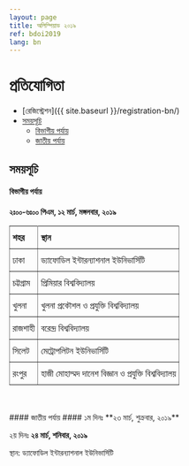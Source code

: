 ```yaml
---
layout: page
title: অলিম্পিয়াড ২০১৯
ref: bdoi2019
lang: bn
---
```

<style type="text/css">
.tg  {border-collapse:collapse;border-spacing:0;}
.tg td{padding:10px 5px;border-style:solid;border-width:1px;overflow:hidden;word-break:normal;border-color:black;}
.tg th{padding:10px 5px;border-style:solid;border-width:1px;overflow:hidden;word-break:normal;border-color:black;}
.tg .tg-0pky{border-color:inherit;text-align:left;vertical-align:top}
</style>
# প্রতিযোগিতা #

* [রেজিস্ট্রেশন]({{ site.baseurl }}/registration-bn/)
* [সময়সূচি](#সময়সূচি)
    * [বিভাগীয় পর্যায়](#বিভাগীয়-পর্যায়)
    * [জাতীয় পর্যায়](#জাতীয়-পর্যায়)

## সময়সূচি ##

#### বিভাগীয় পর্যায় ####
**২ঃ০০-৬ঃ০০ পিএম, ১২ মার্চ, মঙ্গলবার, ২০১৯**

<table class="tg">
  <tr>
    <th class="tg-0pky">শহর</th>
    <th class="tg-0pky">স্থান</th>
  </tr>
  <tr>
    <td class="tg-0pky">ঢাকা</td>
    <td class="tg-0pky">ড্যাফোডিল ইন্টারন্যাশনাল ইউনিভার্সিটি</td>
  </tr>
  <tr>
    <td class="tg-0pky">চট্টগ্রাম</td>
    <td class="tg-0pky">প্রিমিয়ার বিশ্ববিদ্যালয়</td>
  </tr>
  <tr>
    <td class="tg-0pky">খুলনা</td>
    <td class="tg-0pky">খুলনা প্রকৌশল ও প্রযুক্তি বিশ্ববিদ্যালয়</td>
  </tr>
  <tr>
    <td class="tg-0pky">রাজশাহী</td>
    <td class="tg-0pky">বরেন্দ্র বিশ্ববিদ্যালয়</td>
  </tr>
  <tr>
    <td class="tg-0pky">সিলেট</td>
    <td class="tg-0pky">মেট্রোপলিটন ইউনিভার্সিটি</td>
  </tr>
  <tr>
    <td class="tg-0pky">রংপুর</td>
    <td class="tg-0pky">হাজী মোহাম্মদ দানেশ বিজ্ঞান ও প্রযুক্তি বিশ্ববিদ্যালয়
</td>
  </tr>
</table>
<br><br>
#### জাতীয় পর্যায় ####
১ম দিনঃ **২৩ মার্চ, শুক্রবার, ২০১৯**

২য় দিনঃ **২৪ মার্চ, শনিবার, ২০১৯**

স্থান: ড্যাফোডিল ইন্টারন্যাশনাল ইউনিভার্সিটি
